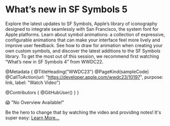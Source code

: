 # What’s new in SF Symbols 5

Explore the latest updates to SF Symbols, Apple’s library of iconography designed to integrate seamlessly with San Francisco, the system font for Apple platforms. Learn about symbol animations: a collection of expressive, configurable animations that can make your interface feel more lively and improve user feedback. See how to draw for animation when creating your own custom symbols, and discover the latest additions to the SF Symbols library. To get the most out of this session, we recommend first watching “What’s new in SF Symbols 4” from WWDC22.

@Metadata {
   @TitleHeading("WWDC23")
   @PageKind(sampleCode)
   @CallToAction(url: "https://developer.apple.com/wwdc23/10197", purpose: link, label: "Watch Video")

   @Contributors {
      @GitHubUser(<replace this with your GitHub handle>)
   }
}

😱 "No Overview Available!"

Be the hero to change that by watching the video and providing notes! It's super easy:
 [Learn More…](https://wwdcnotes.github.io/WWDCNotes/documentation/wwdcnotes/contributing)
